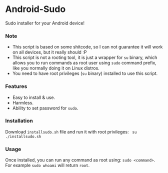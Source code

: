 # Android-Sudo
Sudo installer for your Android device!
### Note
- This script is based on some shitcode, so I can not guarantee it will work on all devices, but it really should :P
- This script is not a rooting tool, it is just a wrapper for ```su``` binary, which allows you to run commands as root user using ```sudo``` command prefix, like you normally doing it on Linux distros.
- You need to have root privileges (```su``` binary) installed to use this script.
### Features
- Easy to install & use.
- Harmless.
- Ability to set password for ```sudo```.
### Installation
Download ```installsudo.sh``` file and run it with root privileges: ```
su
./installsudo.sh```
### Usage
Once installed, you can run any command as root using: ```sudo <command>```. For example ```sudo whoami``` will return ```root```.
